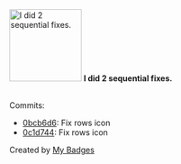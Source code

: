 <img src="https://my-badges.github.io/my-badges/fix-2.png" alt="I did 2 sequential fixes." title="I did 2 sequential fixes." width="128">
<strong>I did 2 sequential fixes.</strong>
<br><br>

Commits:

- <a href="https://github.com/adib-yg/openmp-server-browser/commit/0bcb6d65f1c700443a42f6d32a329082e5872400">0bcb6d6</a>: Fix rows icon
- <a href="https://github.com/adib-yg/openmp-server-browser/commit/0c1d744693a736d57efca35119b944d6e55d1d88">0c1d744</a>: Fix rows icon


Created by <a href="https://github.com/my-badges/my-badges">My Badges</a>